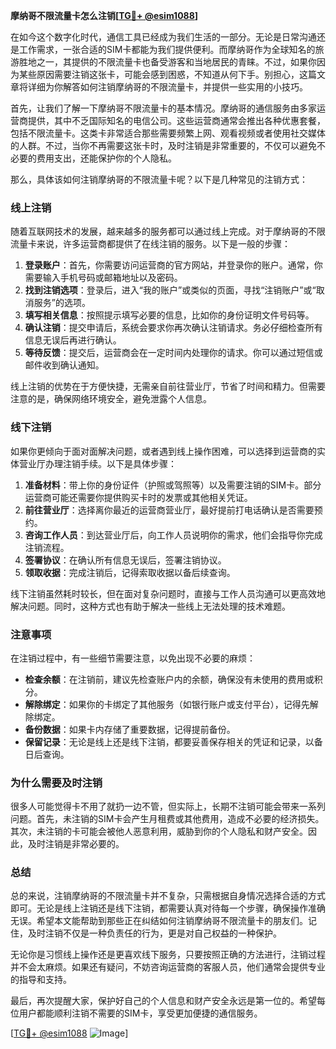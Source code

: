 **摩纳哥不限流量卡怎么注销[[TG💪+ @esim1088](https://t.me/s/esim1088)]**

在如今这个数字化时代，通信工具已经成为我们生活的一部分。无论是日常沟通还是工作需求，一张合适的SIM卡都能为我们提供便利。而摩纳哥作为全球知名的旅游胜地之一，其提供的不限流量卡也备受游客和当地居民的青睐。不过，如果你因为某些原因需要注销这张卡，可能会感到困惑，不知道从何下手。别担心，这篇文章将详细为你解答如何注销摩纳哥的不限流量卡，并提供一些实用的小技巧。

首先，让我们了解一下摩纳哥不限流量卡的基本情况。摩纳哥的通信服务由多家运营商提供，其中不乏国际知名的电信公司。这些运营商通常会推出各种优惠套餐，包括不限流量卡。这类卡非常适合那些需要频繁上网、观看视频或者使用社交媒体的人群。不过，当你不再需要这张卡时，及时注销是非常重要的，不仅可以避免不必要的费用支出，还能保护你的个人隐私。

那么，具体该如何注销摩纳哥的不限流量卡呢？以下是几种常见的注销方式：

### **线上注销**
随着互联网技术的发展，越来越多的服务都可以通过线上完成。对于摩纳哥的不限流量卡来说，许多运营商都提供了在线注销的服务。以下是一般的步骤：
1. **登录账户**：首先，你需要访问运营商的官方网站，并登录你的账户。通常，你需要输入手机号码或邮箱地址以及密码。
2. **找到注销选项**：登录后，进入“我的账户”或类似的页面，寻找“注销账户”或“取消服务”的选项。
3. **填写相关信息**：按照提示填写必要的信息，比如你的身份证明文件号码等。
4. **确认注销**：提交申请后，系统会要求你再次确认注销请求。务必仔细检查所有信息无误后再进行确认。
5. **等待反馈**：提交后，运营商会在一定时间内处理你的请求。你可以通过短信或邮件收到确认通知。

线上注销的优势在于方便快捷，无需亲自前往营业厅，节省了时间和精力。但需要注意的是，确保网络环境安全，避免泄露个人信息。

### **线下注销**
如果你更倾向于面对面解决问题，或者遇到线上操作困难，可以选择到运营商的实体营业厅办理注销手续。以下是具体步骤：
1. **准备材料**：带上你的身份证件（护照或驾照等）以及需要注销的SIM卡。部分运营商可能还需要你提供购买卡时的发票或其他相关凭证。
2. **前往营业厅**：选择离你最近的运营商营业厅，最好提前打电话确认是否需要预约。
3. **咨询工作人员**：到达营业厅后，向工作人员说明你的需求，他们会指导你完成注销流程。
4. **签署协议**：在确认所有信息无误后，签署注销协议。
5. **领取收据**：完成注销后，记得索取收据以备后续查询。

线下注销虽然耗时较长，但在面对复杂问题时，直接与工作人员沟通可以更高效地解决问题。同时，这种方式也有助于解决一些线上无法处理的技术难题。

### **注意事项**
在注销过程中，有一些细节需要注意，以免出现不必要的麻烦：
- **检查余额**：在注销前，建议先检查账户内的余额，确保没有未使用的费用或积分。
- **解除绑定**：如果你的卡绑定了其他服务（如银行账户或支付平台），记得先解除绑定。
- **备份数据**：如果卡内存储了重要数据，记得提前备份。
- **保留记录**：无论是线上还是线下注销，都要妥善保存相关的凭证和记录，以备日后查询。

### **为什么需要及时注销**
很多人可能觉得卡不用了就扔一边不管，但实际上，长期不注销可能会带来一系列问题。首先，未注销的SIM卡会产生月租费或其他费用，造成不必要的经济损失。其次，未注销的卡可能会被他人恶意利用，威胁到你的个人隐私和财产安全。因此，及时注销是非常必要的。

### **总结**
总的来说，注销摩纳哥的不限流量卡并不复杂，只需根据自身情况选择合适的方式即可。无论是线上注销还是线下注销，都需要认真对待每一个步骤，确保操作准确无误。希望本文能帮助到那些正在纠结如何注销摩纳哥不限流量卡的朋友们。记住，及时注销不仅是一种负责任的行为，更是对自己权益的一种保护。

无论你是习惯线上操作还是更喜欢线下服务，只要按照正确的方法进行，注销过程并不会太麻烦。如果还有疑问，不妨咨询运营商的客服人员，他们通常会提供专业的指导和支持。

最后，再次提醒大家，保护好自己的个人信息和财产安全永远是第一位的。希望每位用户都能顺利注销不需要的SIM卡，享受更加便捷的通信服务。

[[TG💪+ @esim1088](https://t.me/s/esim1088) ![Image](https://i.postimg.cc/4NQfJmqS/Snipaste-2025-05-13-00-14-12.png)]